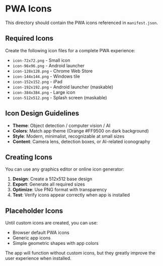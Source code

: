 # PWA Icons

This directory should contain the PWA icons referenced in `manifest.json`.

## Required Icons

Create the following icon files for a complete PWA experience:

- `icon-72x72.png` - Small icon
- `icon-96x96.png` - Android launcher
- `icon-128x128.png` - Chrome Web Store
- `icon-144x144.png` - Windows tile
- `icon-152x152.png` - iPad
- `icon-192x192.png` - Android launcher (maskable)
- `icon-384x384.png` - Large icon
- `icon-512x512.png` - Splash screen (maskable)

## Icon Design Guidelines

- **Theme**: Object detection / computer vision / AI
- **Colors**: Match app theme (Orange #FF9500 on dark background)
- **Style**: Modern, minimalist, recognizable at small sizes
- **Content**: Camera lens, detection boxes, or AI-related iconography

## Creating Icons

You can use any graphics editor or online icon generator:

1. **Design**: Create a 512x512 base design
2. **Export**: Generate all required sizes
3. **Optimize**: Use PNG format with transparency
4. **Test**: Verify icons appear correctly when app is installed

## Placeholder Icons

Until custom icons are created, you can use:
- Browser default PWA icons
- Generic app icons
- Simple geometric shapes with app colors

The app will function without custom icons, but they greatly improve the user experience when installed.